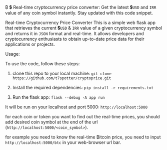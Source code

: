 ₿ 💲
Real-time cryptocurrency price converter: Get the latest 💲`USD` and `IRR` value of any coin symbol instantly. Stay updated with this code snippet.

Real-time Cryptocurrency Price Converter This is a simple web flask app that retrieves the current 💲`USD` & `IRR` value of a given cryptocurrency symbol and returns it in `JSON` format and real-time. It allows developers and cryptocurrency enthusiasts to obtain up-to-date price data for their applications or projects.

Usage:

To use the code, follow these steps:

1. clone this repo to your local machine:
   ```git clone https://github.com/t7spotter/cryptoprice.git```

2. Install the required dependencies:
   ```pip install -r requirements.txt```

3. Run the flask app:
   ```flask --debug -A app run```

It will be run on your localhost and port 5000: ```http://localhost:5000```

for each coin or token you want to find out the real-time prices, you should add desired coin symbol at the end of the url  (```http://localhost:5000/<coin_symbol>```).

for example you need to know the real-time ₿itcoin price, you need to input ```http://localhost:5000/btc``` in your web-browser url bar.